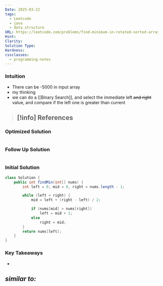 ```yaml
---
Date: 2025-03-22
tags:
  - Leetcode
  - java
  - data_structure
URL: https://leetcode.com/problems/find-minimum-in-rotated-sorted-array/description/
Hint: 
Clarity: 
Solution Type: 
Hardness: 
cssclasses:
  - programming-notes
---
```


### Intuition
- There can be -5000 in input array
- my thinking
- we can do a [[Binary Search]], and select the immediate left ~~and right~~ value, and compare if the left one is greater than current 

> [!info] References
> - 
### Optimized Solution
```java

```
### Follow Up Solution
```java

```
### Initial Solution
```java
class Solution {
    public int findMin(int[] nums) {
        int left = 0, mid = 0, right = nums.length - 1;

        while (left < right) {
            mid = left + (right - left) / 2;

            if (nums[mid] > nums[right])
                left = mid + 1;
            else
                right = mid;
        }
        return nums[left];
    }
}
```
### Key Takeaways
- 

*similar to:* 
- 